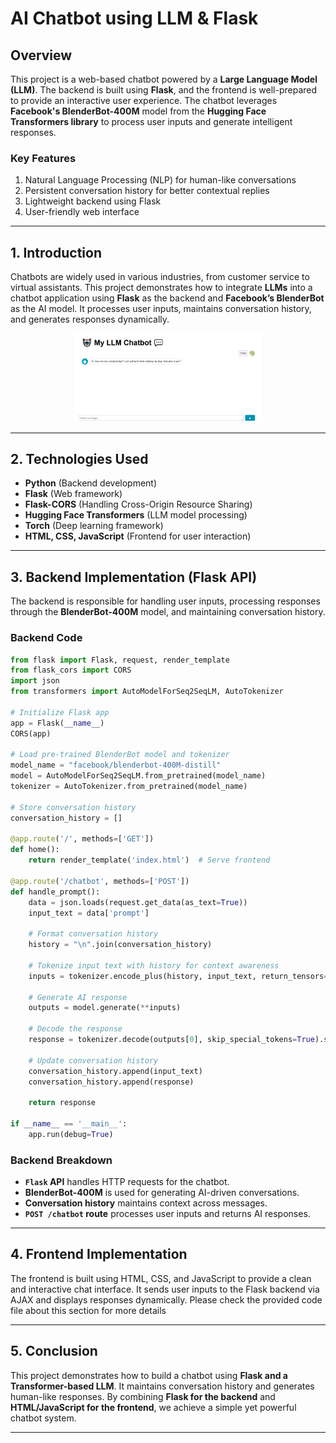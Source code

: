 # **AI Chatbot using LLM & Flask**  

## **Overview**  
This project is a web-based chatbot powered by a **Large Language Model (LLM)**. The backend is built using **Flask**, and the frontend is well-prepared to provide an interactive user experience. The chatbot leverages **Facebook's BlenderBot-400M** model from the **Hugging Face Transformers library** to process user inputs and generate intelligent responses.  

### **Key Features**  
1. Natural Language Processing (NLP) for human-like conversations  
2. Persistent conversation history for better contextual replies  
3. Lightweight backend using Flask  
4. User-friendly web interface  

---

## **1. Introduction**  
Chatbots are widely used in various industries, from customer service to virtual assistants. This project demonstrates how to integrate **LLMs** into a chatbot application using **Flask** as the backend and **Facebook’s BlenderBot** as the AI model. It processes user inputs, maintains conversation history, and generates responses dynamically.


<p align="center">
  <img src="https://github.com/so123-design/AI-Chatbot-using-LLM-Flask/blob/48064b294eb9e393b4fbdc08ae38a83aaf197fe0/LLM%20chatbot%20screenshot%202.PNG" alt="My Image" width="300">
</p>



---

## **2. Technologies Used**  
- **Python** (Backend development)  
- **Flask** (Web framework)  
- **Flask-CORS** (Handling Cross-Origin Resource Sharing)  
- **Hugging Face Transformers** (LLM model processing)  
- **Torch** (Deep learning framework)  
- **HTML, CSS, JavaScript** (Frontend for user interaction)  

---

## **3. Backend Implementation (Flask API)**  
The backend is responsible for handling user inputs, processing responses through the **BlenderBot-400M** model, and maintaining conversation history.  

### **Backend Code**  
```python
from flask import Flask, request, render_template
from flask_cors import CORS
import json
from transformers import AutoModelForSeq2SeqLM, AutoTokenizer

# Initialize Flask app
app = Flask(__name__)
CORS(app)

# Load pre-trained BlenderBot model and tokenizer
model_name = "facebook/blenderbot-400M-distill"
model = AutoModelForSeq2SeqLM.from_pretrained(model_name)
tokenizer = AutoTokenizer.from_pretrained(model_name)

# Store conversation history
conversation_history = []

@app.route('/', methods=['GET'])
def home():
    return render_template('index.html')  # Serve frontend

@app.route('/chatbot', methods=['POST'])
def handle_prompt():
    data = json.loads(request.get_data(as_text=True))
    input_text = data['prompt']
    
    # Format conversation history
    history = "\n".join(conversation_history)

    # Tokenize input text with history for context awareness
    inputs = tokenizer.encode_plus(history, input_text, return_tensors="pt")

    # Generate AI response
    outputs = model.generate(**inputs)

    # Decode the response
    response = tokenizer.decode(outputs[0], skip_special_tokens=True).strip()

    # Update conversation history
    conversation_history.append(input_text)
    conversation_history.append(response)

    return response

if __name__ == '__main__':
    app.run(debug=True)
```

### **Backend Breakdown**  
- **`Flask` API** handles HTTP requests for the chatbot.  
- **BlenderBot-400M** is used for generating AI-driven conversations.  
- **Conversation history** maintains context across messages.  
- **`POST /chatbot` route** processes user inputs and returns AI responses.  

---
## **4. Frontend Implementation**  
The frontend is built using HTML, CSS, and JavaScript to provide a clean and interactive chat interface. It sends user inputs to the Flask backend via AJAX and displays responses dynamically.
Please check the provided code file about this section for more details

---

## **5. Conclusion**  
This project demonstrates how to build a chatbot using **Flask and a Transformer-based LLM**. It maintains conversation history and generates human-like responses. By combining **Flask for the backend** and **HTML/JavaScript for the frontend**, we achieve a simple yet powerful chatbot system.  
 
---
